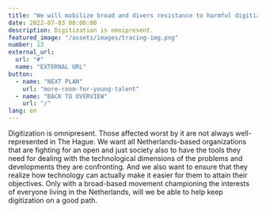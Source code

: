 ```yaml
---
title: "We will mobilize broad and divers resistance to harmful digitization"
date: 2022-07-03 00:00:00
description: Digitization is omnipresent.
featured_image: "/assets/images/tracing-img.png"
number: 13
external_url:
  url: "#"
  name: "EXTERNAL URL"
button:
  - name: "NEXT PLAN"
    url: "more-room-for-young-talent"
  - name: "BACK TO OVERVIEW"
    url: "/"
lang: en
---
```


Digitization is omnipresent. Those affected worst by it are not always well-represented in The Hague. We want all Netherlands-based organizations that are fighting for an open and just society also to have the tools they need for dealing with the technological dimensions of the problems and developments they are confronting. And we also want to ensure that they realize how technology can actually make it easier for them to attain their objectives. Only with a broad-based movement championing the interests of everyone living in the Netherlands, will we be able to help keep digitization on a good path.
